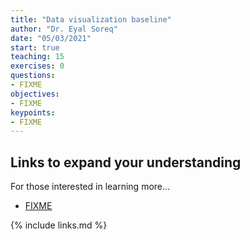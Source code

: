 ```yaml
---
title: "Data visualization baseline"
author: "Dr. Eyal Soreq" 
date: "05/03/2021"
start: true
teaching: 15
exercises: 0
questions:
- FIXME
objectives:
- FIXME
keypoints:
- FIXME
---
```



## Links to expand your understanding 

For those interested in learning more...

- [FIXME](https://learn.datacamp.com/courses/conda-essentials)

{% include links.md %}